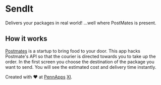 # SendIt
Delivers your packages in real world! ...well where PostMates is present.

## How it works
[Postmates](https://postmates.com/) is a startup to bring food to your door. This app hacks Postmate's API so that the courier is directed towards you to take up the order. 
In the first screen you choose the destination of the package you want to send. You will see the estimated cost and delivery time instantly.

Created with ♥ at [PennApps](http://pennapps.com/) [XI](http://2015s.pennapps.com/).
